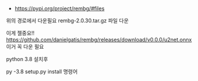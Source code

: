 - https://pypi.org/project/rembg/#files

위의 경로에서 다운필요
rembg-2.0.30.tar.gz 파일 다운

이게 젤중요!!
https://github.com/danielgatis/rembg/releases/download/v0.0.0/u2net.onnx
이거 꼭 다운 필요

python 3.8 설치후

py -3.8 setup.py install 명령어
